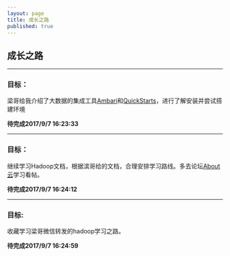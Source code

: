 ```yaml
---
layout: page
title: 成长之路
published: true
---
```


## 成长之路

----------


### 目标：
梁哥给我介绍了大数据的集成工具[Ambari](https://www.ibm.com/developerworks/cn/opensource/os-cn-bigdata-ambari/)和[QuickStarts](https://www.cloudera.com/downloads/quickstart_vms/5-12.html)，进行了解安装并尝试搭建环境

**待完成2017/9/7 16:23:33** 

----------


### 目标：
继续学习Hadoop文档，根据滨哥给的文档，合理安排学习路线。多去论坛[About云](http://www.aboutyun.com/forum-134-1.html)学习看帖。

**待完成2017/9/7 16:24:12**

----------



### 目标:
收藏学习梁哥微信转发的hadoop学习之路。

**待完成2017/9/7 16:24:59**
